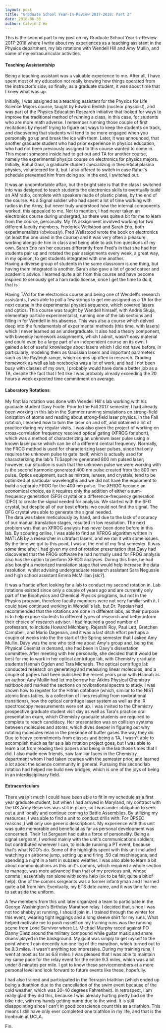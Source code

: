 ```yaml
---
layout: post
title: "Graduate School Year-In-Review 2017-2018: Part 2"
date: 2018-06-30
author: Calvin Z He
---
```


This is the second part to my post on my Graduate School Year-In-Review 2017-2018 where I write about my experiences as a teaching assistant in the Physics
department, my lab rotations with Wendell Hill and Amy Mullin, and some of my extracurricular activities.

#### Teaching Assistantship

Being a teaching assistant was a valuable experience to me.  After all, I have spent most of my education not really knowing how things operated from the
instructor's side, so finally, as a graduate student, it was about time that I knew what was up.

Initially, I was assigned as a teaching assistant for
the Physics for Life Science Majors course, taught by Edward Redish (nuclear physicist), and was part of the Physics Education Research initiative that
looked for ways to improve the
traditional method of running a class, in this case, for students who are more math adverse.  I remember running those couple of first recitations by myself
trying to figure out ways to keep the students on track, and discovering that students will tend to be more engaged when you personally go up and break the
ice with them.  Later, it was announced, that another graduate student who had prior experience in physics education, who had not been previously assigned
to this course wanted to come in.  This meant someone inside had to get out and TA for another course, namely the experimental physics course on electronics
for physics majors.
Initially, Rahul Gaur, a graduate student specializing in theoretical plasma
physics, volunteered for it, but I also offered to switch in case Rahul's schedule prevented him from doing so.  In the end, I switched out.

It was an uncomfortable affair, but the bright side is that the class I switched into was designed to teach students the electronics skills to eventually build
an AM radio, complete with speakers made of plastic plates, by the end of the course.  As a Signal soldier who had spent a lot of time working with radios
in the Army, but never truly understood how the internal components worked, this appealed to me.  Not to mention, I had never taken an electronics course
during undergrad, so there was quite a bit for me to learn from the course, personally.  My TA assignment involved working for two different faculty members,
Frederick Wellstood and Sarah Eno, both experimentalists (obviously).  Fred Wellstood wrote the book on electronics (at least the one used in the course) and
it was very often a pleasure working alongside him in class and being able to ask him questions of my own.  Sarah Eno ran her courses differently from Fred's
in that she had her students pair up and rotated the pair assignments every week, a great way, in my opinion, to get students integrated with one another.  
Having a diverse group of students in the same classroom is one thing, but having them integrated is another.  Sarah also gave a lot of good career and
academic advice.  I learned quite a bit from this course and have become inspired to seriously get a ham radio license, once I get the time to do it, that is.

Having TA'd for the electronics course and being one of Wendell's research assistants, I was able to pull a few strings to get me assigned as a TA for the next
course in the experimental physics sequence, which covered lasers and optics.  This course was taught by Wendell himself, with Andris Skuja, elementary
particle experimentalist, running one of the lab sections and filling in for Wendell in his absense.  This was also a course which delved deep into the
fundamentals of experimental methods (this time, with lasers) which I never learned as an undergraduate.  It also had a theory component, with biweekly
homework assignments, which I admit, wasn't easy material and could even be a large part of an independent course on its own.  I gained a lot of useful
knowledge about lasers which I did not have before, in particularly, modeling them as Gaussian lasers and important parameters such as the Rayleigh range,
which comes up often in research.  Grading homework as well as lab notebooks was a lot of work, and had I not been busy with classes of my own, I probably
would have done a better job as a TA, despite the fact that I felt like I was probably already exceeding the 20 hours a week expected time commitment on average.

#### Laboratory Rotations

My first lab rotation was done with Wendell Hill's lab working with his graduate student Davy Foote.  Prior to the Fall 2017 semester, I had already been
working in this lab in the Summer running simulations on strong-field ionization of atoms and reading about strong-field laser physics.  In the Fall rotation,
I learned how to turn the laser on and off, and obtained a lot of practice during my regular visits.
I was also  given the project of working on cross-correlation frequency resolved optical gating (XFROG for short), which was a method of characterizing an
unknown laser pulse using a known laser pulse which can be of a different central frequency.  Normally, the FROG method is used for characterizing laser
pulses, since that only requires the unknown pulse to gate itself, which is actually used for characterizing the lab's Ti:Sapphire generated 800 nm pulsed
laser; however, our situation is such that the unknown pulse we were working with is the second
harmonic generated 400 nm pulse created from the 800 nm pulse.  Optics equipment, such as mirrors, lenses, and crystals, tend to be optimized at
particular wavelengths and we did not have the equipment to build a separate FROG for the 400 nm pulse.  The XFROG became an economical choice, as it requires
only the addition of either a sum-frequency generation (SFG) crystal or a difference-frequency generation (DFG) to create the signal needed for analysis.
We started with the SFG crystal, but despite all of our best efforts, we could not find the signal.  The DFG crystal was able to generate the signal needed.  
The data was taken meticulously by hand, and due to the lack of accuracy of our manual translation stages, resulted in low resolution.  The next problem was
that an XFROG analysis has never been done before in this lab.  By scouring online, I was able to find an XFROG algorithm written
in MATLAB by a researcher in ultrafast lasers, and we ran it with some issues.  By the time we got to this point, I was at the end of my first semester.  It
was some time after I had given my end of rotation presentation that Davy had discovered that the FROG software he had normally used for FROG analysis also
has the option to perform XFROG analyses.  During this time, he had also bought a motorized translation stage that would help increase the data resolution,
whilst advising undergraduate research assistant Sara Negussie and high school assistant Emma McMillian [sic?].

It was a frantic effort looking for a lab to conduct my second rotation in.  Lab rotations existed since only a couple of years ago and are currently only part
of the Biophysics and Chemical Physics programs, but not in the Physics program, therefore faculty members were not very familiar with it.
I could have continued working in Wendell's lab, but Dr. Papoian had recommended that the rotations are done in different labs, as their purpose is to help
expose students to different types of research and better inform their choice of research advisor.
I had inquired a good number of professors, to include Howard Milchberg,  Rajarshi Roy, Paul Lett, Gretchen Campbell, and Mario Dagenais, and it was a last
ditch effort perhaps a couple of weeks into the the start of the Spring semester that I asked Amy Mullin.  Davy was the one who told me about Amy's group and,
being the Physical Chemist in demand, she had been in Davy's dissertation committee.  After meeting with her personally, she decided that it would be best for
me to work in her optical centrifuge lab, with Chemistry graduate students Hannah Ogden and Tara Michaels.  The optical centrifuge lab conducted research on
generating and measuring linear molecules, and a couple of papers had been published the recent years prior with Hannah as an author.  Amy Mullin had let me
borrow her Atkins Physical Chemistry textbook and marked the sections on rovibrational spectra
to study.  I was shown how to register for the Hitran database (which, similar to the NIST atomic lines tables, is a collection of lines resulting from
rovibrational transitions), how the optical centrifuge laser system as well as the IR spectroscopy measurements were set up.  I was invited to the Chemistry
prospective graduate student visit day as
well as Tara's practice oral presentation exam, which Chemistry graduate students are required to complete to reach candidacy.  Her presentation was on
collision systems between molecules and atoms, which dives deeper in figuring out why rotating molecules relax in the presence of buffer gases the way
they do.  Due to heavy commitments from
classes and being a TA, I wasn't able to accomplish much as far as a lab rotation project goes, but I was able to
learn a lot from reading their papers and being in the lab those times that I did.  I also made new friends, saw familiar faces in the Chemistry department
whom I had taken courses with the semester prior,
and learned a lot about the science community in general.  Pursuing this second lab rotation had helped me build new bridges, which is one of the joys of
being in an interdisciplinary field.

#### Extracurriculars

There wasn't much I could have been able to fit in my schedule as a first year graduate student, but when I had arrived in Maryland, my contract with the
US Army Reserves was still in place, so I was under obligation to seek out a unit locally and continue coming to Battle Assemblies.  By utilizing my resources,
I was able to find a unit to conduct drills with.  For OPSEC reasons, I will only use generic descriptions.  My experience with this unit was quite memorable
and beneficial as far as personal development was concerned.  Their 1st Sergeant had quite a force of personality.  Being a signal sergeant,
I worked mainly with the unit's communications soldiers, but contributed wherever I can, to include running a PT event, because that's what NCO's do.
Some of the highlights spent with this unit included watching an airborne jump, setting up and firing .50 cal machineguns, and spending a night in a tent
in subzero weather.  I was also able to learn a bit about communications as this unit's comms, which required a whole section to manage, was more advanced
than that of my previous unit, whose comms I essentially ran alone with some help (ok to be fair, quite a bit of help).  One of the comms sergeants was a
former infantryman and I learned quite a bit from him.  Eventually, my ETS date came, and it was time for me to set aside the uniform.

A few members from this unit later organized a team to participate in the George Washington's Birthday Marathon relay.  I decided that, since I was not
too shabby at running, I should join in.  I trained through the winter for this event, wearing tight leggings and a long sleeve shirt for my runs.  What
helped motivate me to push myself on my training runs was the running scene from Lone Survivor where Lt. Michael Murphy raced against PO Danny Dietz
around the military compound while guitar music and snare drums played in the background.
My goal was simply to get myself to the point where I can decently run one leg of the marathon, which turned out to be 9.3 miles.  It wasn't anything too
impressive.  During my training runs, I went at most as far as 6.8 miles.  I was pleased that I was able to maintain my same pace for the relay event for
the entire 9.3 miles, which was a bit under 8 minutes per mile.  I got to know these servicemembers at a more personal level and look forward to future
events like these, hopefully.

I had also trained and participated in the Terrapin triathlon (which ended up being a duathlon due to the cancellation of the swim event because of the
cold weather, which was 30-40 degrees Fahrenheit).  In retrospect, I am really glad they did this, because I was already hurting pretty bad on the bike
ride, with my hands getting numb due to the wind.  It is still disappointing since I can't in good conscience count this as a triathlon.  This
means I still have only ever completed one triathlon in my life, and that is the Ironbruin at UCLA.

Fin.